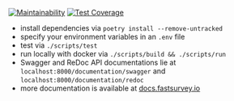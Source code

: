 [![Maintainability](https://api.codeclimate.com/v1/badges/0886890b76260c1eb047/maintainability)](https://codeclimate.com/github/fastsurvey/backend/maintainability)
[![Test Coverage](https://api.codeclimate.com/v1/badges/0886890b76260c1eb047/test_coverage)](https://codeclimate.com/github/fastsurvey/backend/test_coverage)

- install dependencies via `poetry install --remove-untracked`
- specify your environment variables in an `.env` file
- test via `./scripts/test`
- run locally with docker via `./scripts/build && ./scripts/run`
- Swagger and ReDoc API documentations lie at `localhost:8000/documentation/swagger` and `localhost:8000/documentation/redoc`
- more documentation is available at [docs.fastsurvey.io](https://docs.fastsurvey.io/)
